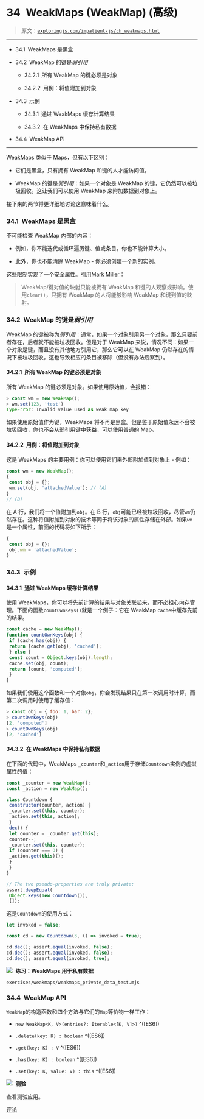 # 34 WeakMaps (WeakMap) (高级)

> 原文：[`exploringjs.com/impatient-js/ch_weakmaps.html`](https://exploringjs.com/impatient-js/ch_weakmaps.html)

* * *

+   34.1 WeakMaps 是黑盒

+   34.2 WeakMap 的键是*弱引用*

    +   34.2.1 所有 WeakMap 的键必须是对象

    +   34.2.2 用例：将值附加到对象

+   34.3 示例

    +   34.3.1 通过 WeakMaps 缓存计算结果

    +   34.3.2 在 WeakMaps 中保持私有数据

+   34.4 WeakMap API

* * *

WeakMaps 类似于 Maps，但有以下区别：

+   它们是黑盒，只有拥有 WeakMap 和键的人才能访问值。

+   WeakMap 的键是*弱引用*：如果一个对象是 WeakMap 的键，它仍然可以被垃圾回收。这让我们可以使用 WeakMap 来附加数据到对象上。

接下来的两节将更详细地讨论这意味着什么。

### 34.1 WeakMaps 是黑盒

不可能检查 WeakMap 内部的内容：

+   例如，你不能迭代或循环遍历键、值或条目。你也不能计算大小。

+   此外，你也不能清除 WeakMap - 你必须创建一个新的实例。

这些限制实现了一个安全属性。引用[Mark Miller](https://github.com/tc39/tc39-notes/blob/master/meetings/2014-11/nov-19.md#412-should-weakmapweakset-have-a-clear-method-markm)：

> WeakMap/键对值的映射只能被拥有 WeakMap 和键的人观察或影响。使用`clear()`，只拥有 WeakMap 的人将能够影响 WeakMap 和键到值的映射。

### 34.2 WeakMap 的键是*弱引用*

WeakMap 的键被称为*弱引用*：通常，如果一个对象引用另一个对象，那么只要前者存在，后者就不能被垃圾回收。但是对于 WeakMap 来说，情况不同：如果一个对象是键，而且没有其他地方引用它，那么它可以在 WeakMap 仍然存在的情况下被垃圾回收。这也导致相应的条目被移除（但没有办法观察到）。

#### 34.2.1 所有 WeakMap 的键必须是对象

所有 WeakMap 的键必须是对象。如果使用原始值，会报错：

```js
> const wm = new WeakMap();
> wm.set(123, 'test')
TypeError: Invalid value used as weak map key
```

如果使用原始值作为键，WeakMaps 将不再是黑盒。但是鉴于原始值永远不会被垃圾回收，你也不会从弱引用键中获益，可以使用普通的 Map。

#### 34.2.2 用例：将值附加到对象

这是 WeakMaps 的主要用例：你可以使用它们来外部附加值到对象上 - 例如：

```js
const wm = new WeakMap();
{
 const obj = {};
 wm.set(obj, 'attachedValue'); // (A)
}
// (B)
```

在 A 行，我们将一个值附加到`obj`。在 B 行，`obj`可能已经被垃圾回收，尽管`wm`仍然存在。这种将值附加到对象的技术等同于将该对象的属性存储在外部。如果`wm`是一个属性，前面的代码将如下所示：

```js
{
 const obj = {};
 obj.wm = 'attachedValue';
}
```

### 34.3 示例

#### 34.3.1 通过 WeakMaps 缓存计算结果

使用 WeakMaps，你可以将先前计算的结果与对象关联起来，而不必担心内存管理。下面的函数`countOwnKeys()`就是一个例子：它在 WeakMap `cache`中缓存先前的结果。

```js
const cache = new WeakMap();
function countOwnKeys(obj) {
 if (cache.has(obj)) {
 return [cache.get(obj), 'cached'];
 } else {
 const count = Object.keys(obj).length;
 cache.set(obj, count);
 return [count, 'computed'];
 }
}
```

如果我们使用这个函数和一个对象`obj`，你会发现结果只在第一次调用时计算，而第二次调用时使用了缓存值：

```js
> const obj = { foo: 1, bar: 2};
> countOwnKeys(obj)
[2, 'computed']
> countOwnKeys(obj)
[2, 'cached']
```

#### 34.3.2 在 WeakMaps 中保持私有数据

在下面的代码中，WeakMaps `_counter`和`_action`用于存储`Countdown`实例的虚拟属性的值：

```js
const _counter = new WeakMap();
const _action = new WeakMap();

class Countdown {
 constructor(counter, action) {
 _counter.set(this, counter);
 _action.set(this, action);
 }
 dec() {
 let counter = _counter.get(this);
 counter--;
 _counter.set(this, counter);
 if (counter === 0) {
 _action.get(this)();
 }
 }
}

// The two pseudo-properties are truly private:
assert.deepEqual(
 Object.keys(new Countdown()),
 []);
```

这是`Countdown`的使用方式：

```js
let invoked = false;

const cd = new Countdown(3, () => invoked = true);

cd.dec(); assert.equal(invoked, false);
cd.dec(); assert.equal(invoked, false);
cd.dec(); assert.equal(invoked, true);
```

![](img/90f73f1851c5b1baf43cb746913c09e6.png)  **练习：WeakMaps 用于私有数据**

`exercises/weakmaps/weakmaps_private_data_test.mjs`

### 34.4 WeakMap API

`WeakMap`的构造函数和四个方法与它们的`Map`等价物一样工作： 

+   `new WeakMap<K, V>(entries?: Iterable<[K, V]>)` ^([ES6])

+   `.delete(key: K) : boolean` ^([ES6])

+   `.get(key: K) : V` ^([ES6])

+   `.has(key: K) : boolean` ^([ES6])

+   `.set(key: K, value: V) : this` ^([ES6])

![](img/4ca05ad97a693bee61e4fd6459232e60.png)  **测验**

查看测验应用。

[评论](https://github.com/rauschma/impatient-js/issues/36)
